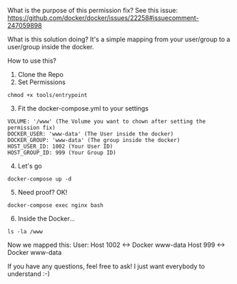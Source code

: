 What is the purpose of this permission fix?
See this issue:
https://github.com/docker/docker/issues/22258#issuecomment-247059898

What is this solution doing?
It's a simple mapping from your user/group to a user/group inside the docker.

How to use this?

1. Clone the Repo
2. Set Permissions
```
chmod +x tools/entrypoint
```
3. Fit the docker-compose.yml to your settings
```
VOLUME: '/www' (The Volume you want to chown after setting the permission fix)
DOCKER_USER: 'www-data' (The User inside the docker)
DOCKER_GROUP: 'www-data' (The group inside the docker)
HOST_USER_ID: 1002 (Your User ID)
HOST_GROUP_ID: 999 (Your Group ID)
```
4. Let's go
```
docker-compose up -d
```
5. Need proof? OK!
```
docker-compose exec nginx bash
```
6. Inside the Docker...
```
ls -la /www
```

Now we mapped this:
User: 
Host 1002 <-> Docker www-data
Host 999 <-> Docker www-data



If you have any questions, feel free to ask! I just want everybody to understand :-)
